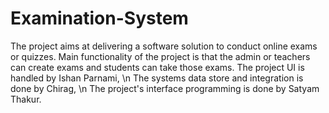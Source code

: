 # Examination-System
The project aims at delivering a software solution to conduct online exams or quizzes.
Main functionality of the project is that the admin or teachers can create exams and students can take those exams. 
The project UI is handled by Ishan Parnami, \n
The systems data store and integration is done by Chirag, \n
The project's interface programming is done by Satyam Thakur. 
